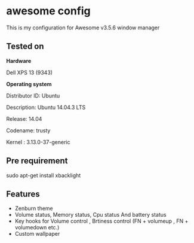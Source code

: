 # awesome config
This is my configuration for Awesome v3.5.6 window manager

## Tested on

**Hardware**

Dell XPS 13 (9343) 

**Operating system**

Distributor ID:	Ubuntu

Description:	Ubuntu 14.04.3 LTS

Release:	14.04

Codename:	trusty

Kernel : 3.13.0-37-generic


## Pre requirement

  sudo apt-get install xbacklight

## Features

- Zenburn theme
- Volume status, Memory status, Cpu status And battery status
- Key hooks for Volume control , Brtiness control (FN + volumeup , FN + volumedown  etc.)
- Custom wallpaper
